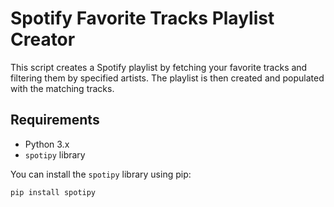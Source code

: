 # Spotify Favorite Tracks Playlist Creator

This script creates a Spotify playlist by fetching your favorite tracks and filtering them by specified artists. The playlist is then created and populated with the matching tracks.

## Requirements

- Python 3.x
- `spotipy` library

You can install the `spotipy` library using pip:

```bash
pip install spotipy

